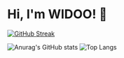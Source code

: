 # Hi, I'm WIDOO! 👋
[![GitHub Streak](https://streak-stats.demolab.com/?user=DenverCoder1)](https://git.io/streak-stats)

![Anurag's GitHub stats](https://github-readme-stats.vercel.app/api?username=WLDOO&show_icons=true&theme=radical)  ![Top Langs](https://github-readme-stats.vercel.app/api/top-langs/?username=WLDOO&hide_progress=true&theme=radical)
